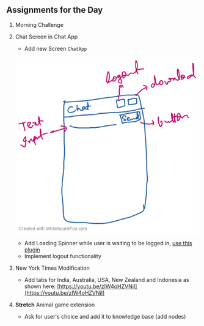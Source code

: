 ## Assignments for the Day
1. Morning Challenge 

2. Chat Screen in Chat App
    - Add new Screen `ChatApp`
    
    ![](screenshots/ChatApp%20Layout.png)
    
    - Add Loading Spinner while user is waiting to be logged in, [use this plugin](https://pub.dev/packages/modal_progress_hud)
    - Implement logout functionality
    
3. New York Times Modification 
    - Add tabs for India, Australia, USA, New Zealand and Indonesia as shown here:
    [https://youtu.be/zIW4oHZVNiI](https://youtu.be/zIW4oHZVNiI)
 
4. **Stretch** Animal game extension
    - Ask for user's choice and add it to knowledge base (add nodes)
